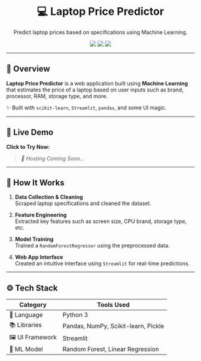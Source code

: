 <h1 align="center">💻 Laptop Price Predictor</h1>

<p align="center">
  Predict laptop prices based on specifications using Machine Learning.
</p>

<p align="center">
  <img src="https://img.shields.io/badge/Made%20with-Python-blue?style=for-the-badge&logo=python" />
  <img src="https://img.shields.io/badge/Framework-Streamlit-red?style=for-the-badge&logo=streamlit" />
  <img src="https://img.shields.io/badge/ML%20Model-Random%20Forest-green?style=for-the-badge" />
</p>

---

## 🌟 Overview

**Laptop Price Predictor** is a web application built using **Machine Learning** that estimates the price of a laptop based on user inputs such as brand, processor, RAM, storage type, and more.

✨ Built with `scikit-learn`, `Streamlit`, `pandas`, and some UI magic.

---

## 🚀 Live Demo

**Click to Try Now:**  
> _🚧 Hosting Coming Soon..._

---

## 🧠 How It Works

1. **Data Collection & Cleaning**  
   Scraped laptop specifications and cleaned the dataset.

2. **Feature Engineering**  
   Extracted key features such as screen size, CPU brand, storage type, etc.

3. **Model Training**  
   Trained a `RandomForestRegressor` using the preprocessed data.

4. **Web App Interface**  
   Created an intuitive interface using `Streamlit` for real-time predictions.

---

## ⚙️ Tech Stack

| Category         | Tools Used                              |
|------------------|------------------------------------------|
| 🐍 Language       | Python 3                                 |
| 📚 Libraries      | Pandas, NumPy, Scikit-learn, Pickle       |
| 🖼️ UI Framework   | Streamlit                                |
| 🧠 ML Model       | Random Forest, Linear Regression          |

